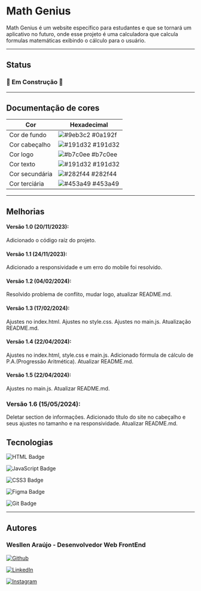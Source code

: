 # Math Genius

Math Genius é um website específico para estudantes e que se tornará um aplicativo no futuro, onde esse projeto é uma calculadora que calcula formulas matemáticas exibindo o cálculo para o usuário.

<hr>

## Status

### 🚧 Em Construção 🚧

<hr>

## Documentação de cores

| Cor               | Hexadecimal                                                |
| ----------------- | ---------------------------------------------------------------- |
| Cor de fundo       | ![#9eb3c2](https://via.placeholder.com/10/9eb3c2?text=+) #0a192f |
| Cor cabeçalho       | ![#191d32](https://via.placeholder.com/10/191d32?text=+) #191d32 |
| Cor logo       | ![#b7c0ee](https://via.placeholder.com/10/b7c0ee?text=+) #b7c0ee |
| Cor texto       | ![#191d32](https://via.placeholder.com/10/191d32?text=+) #191d32 |
| Cor secundária       | ![#282f44](https://via.placeholder.com/10/282f44?text=+) #282f44 |
| Cor terciária       | ![#453a49](https://via.placeholder.com/10/453a49?text=+) #453a49 |

<hr>

## Melhorias

#### Versão 1.0 (20/11/2023):
Adicionado o código raíz do projeto.

#### Versão 1.1 (24/11/2023):
Adicionado a responsividade e um erro do mobile foi resolvido.

#### Versão 1.2 (04/02/2024):
Resolvido problema de conflito, mudar logo, atualizar README.md.

#### Versão 1.3 (17/02/2024):
Ajustes no index.html. Ajustes no style.css. Ajustes no main.js. Atualização README.md.

#### Versão 1.4 (22/04/2024):
Ajustes no index.html, style.css e main.js. Adicionado fórmula de cálculo de P.A.(Progressão Aritmética). Atualizar README.md.

#### Versão 1.5 (22/04/2024):
Ajustes no main.js. Atualizar README.md.

### Versão 1.6 (15/05/2024):
Deletar section de informações. Adicionado título do site no cabeçalho e seus ajustes no tamanho e na responsividade. Atualizar README.md.

## Tecnologias
  
  ![HTML Badge](https://img.shields.io/badge/HTML5-E34F26?style=for-the-badge&logo=html5&logoColor=white)

  ![JavaScript Badge](https://img.shields.io/badge/JavaScript-F7DF1E?style=for-the-badge&logo=JavaScript&logoColor=white)

  ![CSS3 Badge](https://img.shields.io/badge/CSS3-1572B6?style=for-the-badge&logo=css3&logoColor=white)

  ![Figma Badge](https://img.shields.io/badge/Figma-F24E1E?style=for-the-badge&logo=figma&logoColor=white)

  ![Git Badge](https://img.shields.io/badge/GIT-E44C30?style=for-the-badge&logo=git&logoColor=white)


<hr>

## Autores

### Wesllen Araújo - Desenvolvedor Web FrontEnd
[![Github](https://img.shields.io/badge/GitHub-100000?style=for-the-badge&logo=github&logoColor=white)](https://github.com/WesllenAraujo)

[![LinkedIn](https://img.shields.io/badge/LinkedIn-0077B5?style=for-the-badge&logo=linkedin&logoColor=white)](https://www.linkedin.com/in/wesllen-do-carmo-ara%C3%BAjo-0b1115276/)

[![Instagram](https://img.shields.io/badge/Instagram-E4405F?style=for-the-badge&logo=instagram&logoColor=white)](https://www.instagram.com/wesllenaraujo_7)